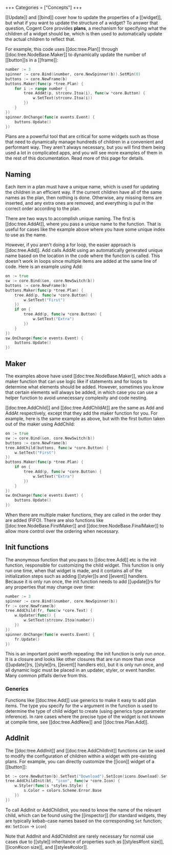 +++
Categories = ["Concepts"]
+++

[[Update]] and [[bind]] cover how to update the properties of a [[widget]], but what if you want to update the structure of a widget? To answer that question, Cogent Core provides **plans**, a mechanism for specifying what the children of a widget should be, which is then used to automatically update the actual children to reflect that.

For example, this code uses [[doc:tree.Plan]] through [[doc:tree.NodeBase.Maker]] to dynamically update the number of [[button]]s in a [[frame]]:

```Go
number := 3
spinner := core.Bind(&number, core.NewSpinner(b)).SetMin(0)
buttons := core.NewFrame(b)
buttons.Maker(func(p *tree.Plan) {
    for i := range number {
        tree.AddAt(p, strconv.Itoa(i), func(w *core.Button) {
            w.SetText(strconv.Itoa(i))
        })
    }
})
spinner.OnChange(func(e events.Event) {
    buttons.Update()
})
```

Plans are a powerful tool that are critical for some widgets such as those that need to dynamically manage hundreds of children in a convenient and performant way. They aren't always necessary, but you will find them being used a lot in complicated apps, and you will see more examples of them in the rest of this documentation. Read more of this page for details.

## Naming

Each item in a plan must have a unique name, which is used for updating the children in an efficient way. If the current children have all of the same names as the plan, then nothing is done. Otherwise, any missing items are inserted, and any extra ones are removed, and everything is put in the correct order according to the plan.

There are two ways to accomplish unique naming. The first is [[doc:tree.AddAt]], where you pass a unique name to the function. That is useful for cases like the example above where you have some unique index to use as the name.

However, if you aren't doing a for loop, the easier approach is [[doc:tree.Add]]. Add calls AddAt using an automatically generated unique name based on the location in the code where the function is called. This doesn't work in loops since multiple items are added at the same line of code. Here is an example using Add:

```Go
on := true
sw := core.Bind(&on, core.NewSwitch(b))
buttons := core.NewFrame(b)
buttons.Maker(func(p *tree.Plan) {
    tree.Add(p, func(w *core.Button) {
        w.SetText("First")
    })
    if on {
        tree.Add(p, func(w *core.Button) {
            w.SetText("Extra")
        })
    }
})
sw.OnChange(func(e events.Event) {
    buttons.Update()
})
```

## Maker

The examples above have used [[doc:tree.NodeBase.Maker]], which adds a maker function that can use logic like if statements and for loops to determine what elements should be added. However, sometimes you know that certain elements will always be added, in which case you can use a helper function to avoid unnecessary complexity and code nesting.

[[doc:tree.AddChild]] and [[doc:tree.AddChildAt]] are the same as Add and AddAt respectively, except that they add the maker function for you. For example, here is the same example as above, but with the first button taken out of the maker using AddChild:

```Go
on := true
sw := core.Bind(&on, core.NewSwitch(b))
buttons := core.NewFrame(b)
tree.AddChild(buttons, func(w *core.Button) {
    w.SetText("First")
})
buttons.Maker(func(p *tree.Plan) {
    if on {
        tree.Add(p, func(w *core.Button) {
            w.SetText("Extra")
        })
    }
})
sw.OnChange(func(e events.Event) {
    buttons.Update()
})
```

When there are multiple maker functions, they are called in the order they are added (FIFO). There are also functions like [[doc:tree.NodeBase.FirstMaker]] and [[doc:tree.NodeBase.FinalMaker]] to allow more control over the ordering when necessary.

## Init functions

The anonymous function that you pass to [[doc:tree.Add]] etc is the init function, responsible for customizing the child widget. This function is only run one time, when that widget is made, and it contains all of the initialization steps such as adding [[styler]]s and [[event]] handlers. Because it is only run once, the init function needs to add [[update]]rs for any properties that may change over time:

```Go
number := 3
spinner := core.Bind(&number, core.NewSpinner(b))
fr := core.NewFrame(b)
tree.AddChild(fr, func(w *core.Text) {
    w.Updater(func() {
        w.SetText(strconv.Itoa(number))
    })
})
spinner.OnChange(func(e events.Event) {
    fr.Update()
})
```

This is an important point worth repeating: the init function is only run *once*. It is a closure and looks like other closures that are run more than once ([[update]]rs, [[style]]rs, [[event]] handlers etc), but it is only run once, and all dynamic logic must be placed in an updater, styler, or event handler. Many common pitfalls derive from this.

### Generics

Functions like [[doc:tree.Add]] use generics to make it easy to add plan items. The type you specify for the `w` argument in the function is used to determine the type of child widget to create (using generics type parameter inference). In rare cases where the precise type of the widget is not known at compile time, see [[doc:tree.AddNew]] and [[doc:tree.Plan.Add]].

## AddInit

The [[doc:tree.AddInit]] and [[doc:tree.AddChildInit]] functions can be used to modify the configuration of children within a widget with pre-existing plans. For example, you can directly customize the [[icon]] widget of a [[button]]:

```Go
bt := core.NewButton(b).SetText("Download").SetIcon(icons.Download).SetType(core.ButtonOutlined)
tree.AddChildInit(bt, "icon", func(w *core.Icon) {
    w.Styler(func(s *styles.Style) {
        s.Color = colors.Scheme.Error.Base
    })
})
```

To call AddInit or AddChildInit, you need to know the name of the relevant child, which can be found using the [[inspector]] (for standard widgets, they are typically kebab-case names based on the corresponding `Set` function; ex: `SetIcon` -> `icon`)

Note that AddInit and AddChildInit are rarely necessary for normal use cases due to [[style]] inheritance of properties such as [[styles#font size]], [[icon#icon size]], and [[styles#color]].
